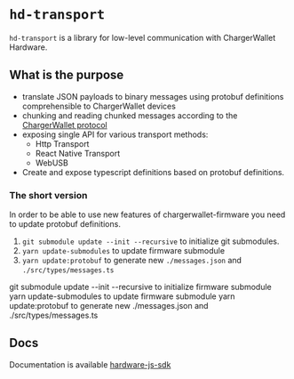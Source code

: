 # `hd-transport`

`hd-transport` is a library for low-level communication with ChargerWallet Hardware.

## What is the purpose

- translate JSON payloads to binary messages using protobuf definitions comprehensible to ChargerWallet devices
- chunking and reading chunked messages according to the [ChargerWallet protocol](./protocol.md)
- exposing single API for various transport methods:
  - Http Transport
  - React Native Transport
  - WebUSB
- Create and expose typescript definitions based on protobuf definitions.

### The short version

In order to be able to use new features of chargerwallet-firmware you need to update protobuf definitions.

1. `git submodule update --init --recursive` to initialize git submodules.
1. `yarn update-submodules` to update firmware submodule
1. `yarn update:protobuf` to generate new `./messages.json` and `./src/types/messages.ts`

git submodule update --init --recursive to initialize firmware submodule
yarn update-submodules to update firmware submodule
yarn update:protobuf to generate new ./messages.json and ./src/types/messages.ts

## Docs

Documentation is available [hardware-js-sdk](https://developer.chargerwallet.com/connect-to-hardware/hardware-sdk/start)
